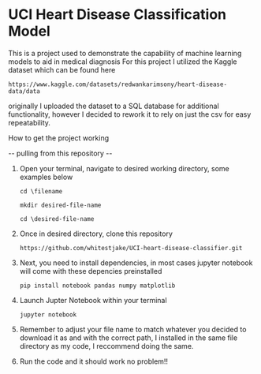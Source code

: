 # UCI Heart Disease Classification Model

This is a project used to demonstrate the capability of machine learning models to aid in medical diagnosis
For this project I utilized the Kaggle dataset which can be found here

```https://www.kaggle.com/datasets/redwankarimsony/heart-disease-data/data```

originally I uploaded the dataset to a SQL database for additional functionality,
however I decided to rework it to rely on just the csv for easy repeatability.

How to get the project working

-- pulling from this repository --
1. Open your terminal, navigate to desired working directory, some examples below
   
   ```cd \filename```
   
   ```mkdir desired-file-name```
   
   ```cd \desired-file-name```
   
2. Once in desired directory, clone this repository
   
   ```https://github.com/whitestjake/UCI-heart-disease-classifier.git```
   
3. Next, you need to install dependencies, in most cases jupyter notebook will come with these depencies preinstalled
   
   ```pip install notebook pandas numpy matplotlib```
   
4. Launch Jupter Notebook within your terminal
   
   ```jupyter notebook```
   
5. Remember to adjust your file name to match whatever you decided to download it as and with the correct path, I installed in the same file directory as my code, I reccommend doing the same.
    
6.  Run the code and it should work no problem!!
